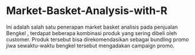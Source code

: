 # Market-Basket-Analysis-with-R

Ini adalah salah satu penerapan market basket analisis pada penjualan Bengkel , terdapat beberapa kombinasi produk yang sering dibeli oleh customer. Produk tersebut bisa direkomendasikan sebagai bundling promo jiwa sewaktu-waktu bengkel tersebut mengadakan campaign promo.
